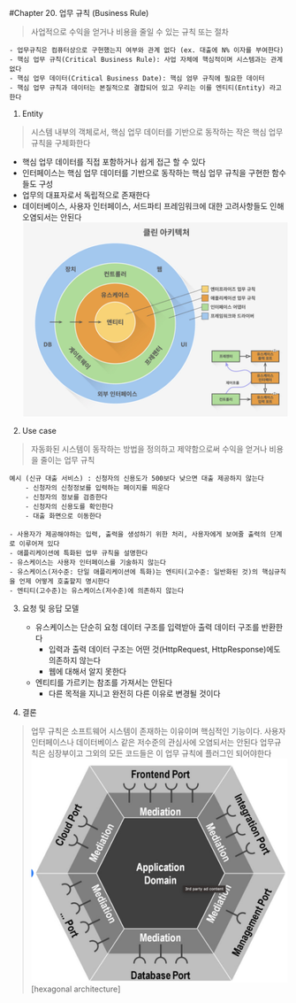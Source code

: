 #Chapter 20. 업무 규칙 (Business Rule)

> 사업적으로 수익을 얻거나 비용을 줄일 수 있는 규칙 또는 절차

    - 업무규칙은 컴퓨터상으로 구현했는지 여부와 관계 없다 (ex. 대출에 N% 이자를 부여한다)
    - 핵심 업무 규칙(Critical Business Rule): 사업 자체에 핵심적이며 시스템과는 관계없다
    - 핵심 업무 데이터(Critical Business Date): 핵심 엄무 규칙에 필요한 데이터
    - 핵심 업무 규칙과 데이터는 본질적으로 결합되어 있고 우리는 이를 엔티티(Entity) 라고 한다
 

1. Entity
> 시스템 내부의 객체로서, 핵심 업무 데이터를 기반으로 동작하는 작은 핵심 업무 규칙을 구체화한다

- 핵심 업무 데이터를 직접 포함하거나 쉽게 접근 할 수 있다
- 인터페이스는 핵심 업무 데이터를 기반으로 동작하는 핵심 업무 규칙을 구현한 함수들도 구성
- 업무의 대표자로서 독립적으로 존재한다
- 데이터베이스, 사용자 인터페이스, 서드파티 프레임워크에 대한 고려사항들도 인해 오염되서는 안된다
![image](clean_architecture.png) 

2. Use case
> 자동화된 시스템이 동작하는 방법을 정의하고 제약함으로써 수익을 얻거나 비용을 줄이는 업무 규칙

    예시 (신규 대출 서비스) : 신청자의 신용도가 500보다 낮으면 대출 제공하지 않는다
        - 신청자의 신청정보를 입력하는 페이지를 띄운다 
        - 신청자의 정보를 검증한다
        - 신청자의 신용도를 확인한다
        - 대출 화면으로 이동한다 

    - 사용자가 제공해야하는 입력, 출력을 생성하기 위한 처리, 사용자에게 보여줄 출력의 단계로 이루어져 있다
    - 애플리케이션에 특화된 업무 규칙을 설명한다
    - 유스케이스는 사용자 인터페이스를 기술하지 않는다
    - 유스케이스(저수준: 단일 애플리케이션에 특화)는 엔티티(고수준: 일반화된 것)의 핵심규칙을 언제 어떻게 호출할지 명시한다 
    - 엔티티(고수준)는 유스케이스(저수준)에 의존하지 않는다

3. 요청 및 응답 모델
    - 유스케이스는 단순히 요청 데이터 구조를 입력받아 출력 데이터 구조를 반환한다
        - 입력과 출력 데이터 구조는 어떤 것(HttpRequest, HttpResponse)에도 의존하지 않는다
        - 웹에 대해서 알지 못한다 
    - 엔티티를 가르키는 참조를 가져서는 안된다
        - 다른 목적을 지니고 완전히 다른 이유로 변경될 것이다

4. 결론
> 업무 규칙은 소프트웨어 시스템이 존재하는 이유이며 핵심적인 기능이다.
> 사용자 인터페이스나 데이터베이스 같은 저수준의 관심사에 오염되서는 안된다 
> 업무규칙은 심장부이고 그외의 모든 코드들은 이 업무 규칙에 플러그인 되어야한다 
![image](hexagonal_architecture.png)
[hexagonal architecture] 